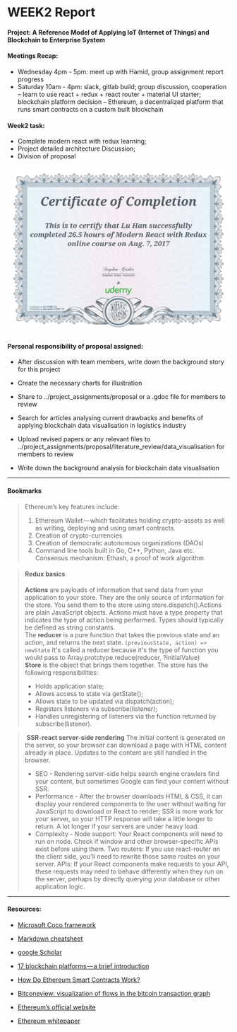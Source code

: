 # WEEK2 Report
#### Project: A Reference Model of Applying IoT (Internet of Things) and Blockchain to Enterprise System 
#### Meetings Recap:  
- Wednesday 4pm - 5pm: meet up with Hamid, group assignment report progress
- Saturday 10am - 4pm: slack, gitlab build; group discussion, cooperation – learn to use react + redux + react router + material UI starter; blockchain platform decision 
– Ethereum, a decentralized platform that runs smart contracts on a custom built blockchain

#### Week2 task:
- Complete modern react with redux learning;
- Project detailed architecture Discussion;
- Division of proposal  

![](UC-CV96FT70.jpg)

#### Personal responsibility of proposal assigned: 
- After discussion with team members, write down the background story for this project
- Create the necessary charts for illustration
- Share to ../project_assignments/proposal or a .gdoc file for members to review

- Search for articles analysing current drawbacks and benefits of applying blockchain data visualisation in logistics industry
- Upload revised papers or any relevant files to ../project_assignments/proposal/literature_review/data_visualisation for members to review
- Write down the background analysis for blockchain data visualisation

***
#### Bookmarks
> Ethereum’s key features include:
> 1.	Ethereum Wallet — which facilitates holding crypto-assets as well as writing, deploying and using smart contracts.
> 2.	Creation of crypto-currencies
> 3.	Creation of democratic autonomous organizations (DAOs)
> 4.	Command line tools built in Go, C++, Python, Java etc.  
> Consensus mechanism: Ethash, a proof of work algorithm

> #### Redux basics  
> **Actions** are payloads of information that send data from your application to your store. They are the only source of information for the store. You send them to the store using store.dispatch().Actions are plain JavaScript objects. Actions must have a type property that indicates the type of action being performed. Types should typically be defined as string constants.  
> The **reducer** is a pure function that takes the previous state and an action, and returns the next state. `(previousState, action) => newState` It's called a reducer because it's the type of function you would pass to Array.prototype.reduce(reducer, ?initialValue)  
> **Store** is the object that brings them together. The store has the following responsibilities:
> - Holds application state;
> - Allows access to state via getState();
> - Allows state to be updated via dispatch(action);
> - Registers listeners via subscribe(listener);
> - Handles unregistering of listeners via the function returned by subscribe(listener).

>  **SSR-react server-side rendering** The initial content is generated on the server, so your browser can download a page with HTML content already in place. Updates to the content are still handled in the browser.
> - SEO - Rendering server-side helps search engine crawlers find your content, but sometimes Google can find your content without SSR.  
> - Performance - After the browser downloads HTML & CSS, it can display your rendered components to the user without waiting for JavaScript to download or React to render; SSR is more work for your server, so your HTTP response will take a little longer to return. A lot longer if your servers are under heavy load.
> - Complexity - Node support: Your React components will need to run on node. Check if window and other browser-specific APIs exist before using them. Two routers: If you use react-router on the client side, you'll need to rewrite those same routes on your server. APIs: If your React components make requests to your API, these requests may need to behave differently when they run on the server, perhaps by directly querying your database or other application logic.


***
#### Resources: 
- [Microsoft Coco framework](https://github.com/Azure/coco-framework)
- [Markdown cheatsheet](https://github.com/adam-p/markdown-here/wiki/Markdown-Cheatsheet)  

- [google Scholar](https://scholar.google.com.au/scholar?hl=en&q=IOT+blockchain&btnG=&as_sdt=1,5&as_sdtp=&oq=IoT+)
- [17 blockchain platforms — a brief introduction](https://medium.com/blockchain-blog/17-blockchain-platforms-a-brief-introduction-e07273185a0b)
- [How Do Ethereum Smart Contracts Work?](https://www.coindesk.com/information/ethereum-smart-contracts-work/)
- [Bitconeview: visualization of flows in the bitcoin transaction graph](http://ieeexplore.ieee.org/abstract/document/7312773/?reload=true)  
- [Ethereum’s official website](https://ethereum.org/)
- [Ethereum whitepaper](https://github.com/ethereum/wiki/wiki/White-Paper)



